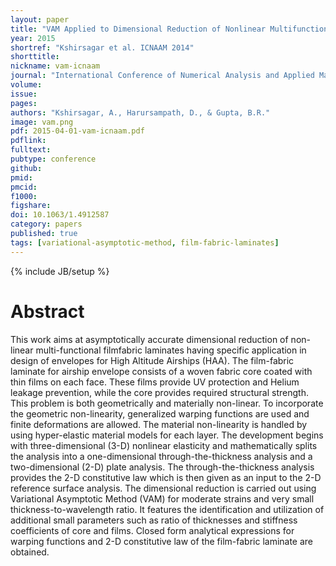 ```yaml
---
layout: paper
title: "VAM Applied to Dimensional Reduction of Nonlinear Multifunctional Film-fabric Laminates"
year: 2015
shortref: "Kshirsagar et al. ICNAAM 2014"
shorttitle: 
nickname: vam-icnaam
journal: "International Conference of Numerical Analysis and Applied Mathematics"
volume:
issue:
pages:
authors: "Kshirsagar, A., Harursampath, D., & Gupta, B.R."
image: vam.png
pdf: 2015-04-01-vam-icnaam.pdf
pdflink:
fulltext:  
pubtype: conference
github:
pmid:  
pmcid:
f1000:
figshare:
doi: 10.1063/1.4912587
category: papers
published: true
tags: [variational-asymptotic-method, film-fabric-laminates]
---
```

{% include JB/setup %}

# Abstract
This work aims at asymptotically accurate dimensional reduction of non-linear multi-functional filmfabric laminates having specific application in design of envelopes for High Altitude Airships (HAA). The
film-fabric laminate for airship envelope consists of a woven fabric core coated with thin films on each face.
These films provide UV protection and Helium leakage prevention, while the core provides required structural
strength. This problem is both geometrically and materially non-linear. To incorporate the geometric non-linearity,
generalized warping functions are used and finite deformations are allowed. The material non-linearity is handled
by using hyper-elastic material models for each layer. The development begins with three-dimensional (3-D)
nonlinear elasticity and mathematically splits the analysis into a one-dimensional through-the-thickness analysis
and a two-dimensional (2-D) plate analysis. The through-the-thickness analysis provides the 2-D constitutive law
which is then given as an input to the 2-D reference surface analysis. The dimensional reduction is carried out
using Variational Asymptotic Method (VAM) for moderate strains and very small thickness-to-wavelength ratio.
It features the identification and utilization of additional small parameters such as ratio of thicknesses and stiffness
coefficients of core and films. Closed form analytical expressions for warping functions and 2-D constitutive law
of the film-fabric laminate are obtained.
